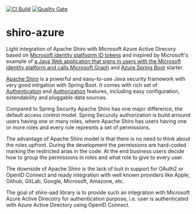 [![CI Build](https://github.com/morulay/shiro-aad/workflows/CI%20Build/badge.svg)](https://github.com/morulay/shiro-aad/actions?query=workflow%3A%22CI+Build%22)
[![Quality Gate](https://sonarcloud.io/api/project_badges/measure?project=morulay_shiro-aad&metric=alert_status)](https://sonarcloud.io/dashboard?id=morulay_shiro-aad)

# shiro-azure

Light integration of Apache Shiro with Microsoft Azure Active Direcory based on [Microsoft identity platfoprm ID tokens](https://docs.microsoft.com/en-us/azure/active-directory/develop/id-tokens) and inspired by Microsoft's example of [a Java Web application that signs in users with the Microsoft identity platform and calls Microsoft Graph](https://github.com/Azure-Samples/ms-identity-java-webapp/tree/master/msal-java-webapp-sample) and [Azure Spring Boot](https://github.com/microsoft/azure-spring-boot) starter.

[Apache Shiro](https://shiro.apache.org) is a powerful and easy-to-use Java security framework with very good intrgation with Spring Boot. It comes with rich set of [Authentication](https://shiro.apache.org/authentication-features.html) and [Authorization](https://shiro.apache.org/authorization-features.html) features, including easy configuration, extendability and pluggable data sources.

Compared to Spring Security Apache Shiro has one major difference, the default access control model. Spring Securuty authorization is build arround users having one or many roles, where Apache Shiro has users having one or more roles and every role represnts a set of permissions.

The advantage of Apache Shiro model is that there is no need to think about the roles upfront. During the development the permissions are hard-coded marking the restricted arias in the code. At the end business users decide how to group the permissions in roles and what role to give to every user.

The downside of Apache Shiro is the lack of buit in support for OAuth2 or OpenID Connect and ready integration with well known providers like Apple, Github, GitLab, Google, Microsoft, Amazone, etc.

The goal of shiro-aad library is to provide such an integration with Microsoft Azure Active Direcotry for authentication purpose, i.e. user is authenticated with Azure Active Directory using OpenID Connect.
